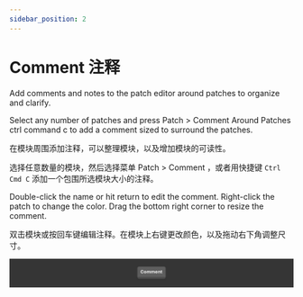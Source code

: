 ```yaml
---
sidebar_position: 2
---
```


# Comment 注释

Add comments and notes to the patch editor around patches to organize and clarify.

Select any number of patches and press Patch > Comment Around Patches ctrl command c to add a comment sized to surround the patches.

在模块周围添加注释，可以整理模块，以及增加模块的可读性。

选择任意数量的模块，然后选择菜单 Patch > Comment ，或者用快捷键 `Ctrl Cmd C` 添加一个包围所选模块大小的注释。

Double-click the name or hit return to edit the comment. Right-click the patch to change the color. Drag the bottom right corner to resize the comment.

双击模块或按回车键编辑注释。在模块上右键更改颜色，以及拖动右下角调整尺寸。

![Image](./../../static/img/docs/Utility/comment.png)

